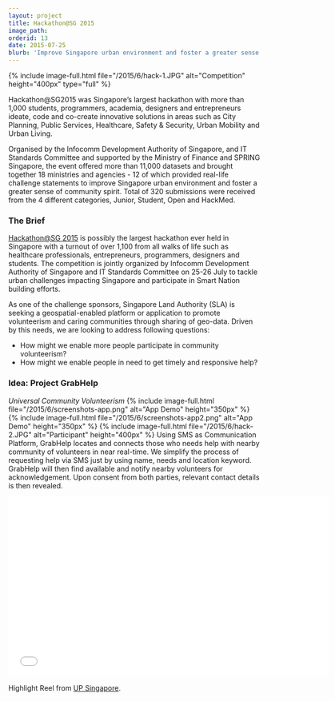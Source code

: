 ```yaml
---
layout: project
title: Hackathon@SG 2015
image_path: 
orderid: 13
date: 2015-07-25
blurb: 'Improve Singapore urban environment and foster a greater sense of community spirit'
---
```

{% include image-full.html file="/2015/6/hack-1.JPG" alt="Competition" height="400px" type="full" %}
<p class='sublead'>Hackathon@SG2015 was Singapore’s largest hackathon with more than 1,000 students, programmers, academia, designers and entrepreneurs ideate, code and co-create innovative solutions in areas such as City Planning, Public Services, Healthcare, Safety &amp; Security, Urban Mobility and Urban Living. </p>

Organised by the Infocomm Development Authority of Singapore, and IT Standards Committee and supported by the Ministry of Finance and SPRING Singapore, the event offered more than 11,000 datasets and brought together 18 ministries and agencies - 12 of which provided real-life challenge statements to improve Singapore urban environment and foster a greater sense of community spirit. Total of 320 submissions were received from the 4 different categories, Junior, Student, Open and HackMed.
<!--more-->
### The Brief
[Hackathon@SG ‪2015](https://ideas.ecitizen.gov.sg/a/pages/hackathon-at-sg-2015) is possibly the largest hackathon ever held in Singapore with a turnout of over 1,100 from all walks of life such as healthcare professionals, entrepreneurs, programmers, designers and students. The competition is jointly organized by Infocomm Development Authority of Singapore and IT Standards Committee on 25-26 July‬ to tackle urban challenges impacting Singapore and participate in Smart Nation building efforts. 

As one of the challenge sponsors, Singapore Land Authority (SLA) is seeking a geospatial-enabled platform or application to promote volunteerism and caring communities through sharing of geo-data. Driven by this needs, we are looking to address following questions:

- How might we enable more people participate in community volunteerism?
- How might we enable people in need to get timely and responsive help?

### Idea: Project GrabHelp
*Universal Community Volunteerism*
{% include image-full.html file="/2015/6/screenshots-app.png" alt="App Demo" height="350px" %}
{% include image-full.html file="/2015/6/screenshots-app2.png" alt="App Demo" height="350px" %}
{% include image-full.html file="/2015/6/hack-2.JPG" alt="Participant" height="400px"  %}
Using SMS as Communication Platform, GrabHelp locates and connects those who needs help with nearby community of volunteers in near real-time. We simplify the process of requesting help via SMS just by using name, needs and location keyword. GrabHelp will then find available and notify nearby volunteers for acknowledgement. Upon consent from both parties, relevant contact details is then revealed. 

<iframe  src="//www.youtube.com/embed/B1irTYPcD64?rel=0&amp;showinfo=0" frameborder="0"  width="640" height="360"  webkitallowfullscreen mozallowfullscreen allowfullscreen></iframe>
<p>Highlight Reel from <a href="http://www.upsingapore.com/events/hackathonsg/">UP Singapore</a>.</p>